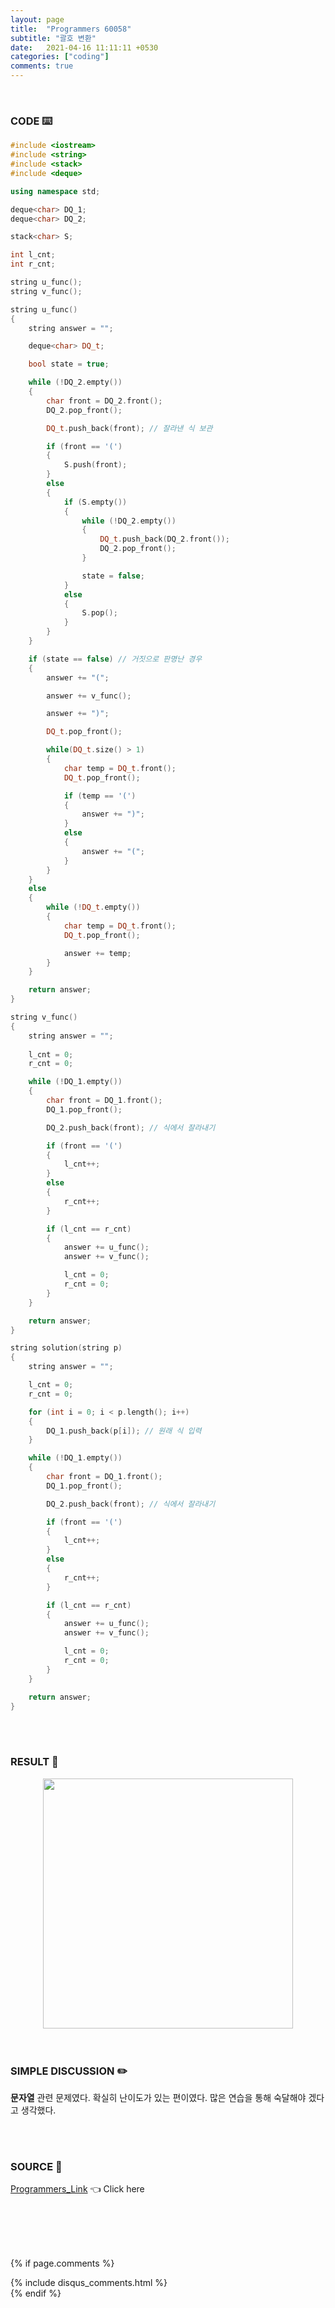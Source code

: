 ```yaml
---
layout: page
title:  "Programmers 60058"
subtitle: "괄호 변환"
date:   2021-04-16 11:11:11 +0530
categories: ["coding"]
comments: true
---
```


<br>

### CODE ⌨️

```c++
#include <iostream>
#include <string>
#include <stack>
#include <deque>

using namespace std;

deque<char> DQ_1;
deque<char> DQ_2;

stack<char> S;

int l_cnt;
int r_cnt;

string u_func();
string v_func();

string u_func()
{
    string answer = "";

    deque<char> DQ_t;

    bool state = true;

    while (!DQ_2.empty())
    {
        char front = DQ_2.front();
        DQ_2.pop_front();

        DQ_t.push_back(front); // 잘라낸 식 보관

        if (front == '(')
        {
            S.push(front);
        }
        else
        {
            if (S.empty())
            {
                while (!DQ_2.empty())
                {
                    DQ_t.push_back(DQ_2.front());
                    DQ_2.pop_front();
                }

                state = false;
            }
            else
            {
                S.pop();
            }
        }
    }

    if (state == false) // 거짓으로 판명난 경우
    {
        answer += "(";

        answer += v_func();

        answer += ")";

        DQ_t.pop_front();

        while(DQ_t.size() > 1)
        {
            char temp = DQ_t.front();
            DQ_t.pop_front();

            if (temp == '(')
            {
                answer += ")";
            }
            else
            {
                answer += "(";
            }
        }
    }
    else
    {
        while (!DQ_t.empty())
        {
            char temp = DQ_t.front();
            DQ_t.pop_front();

            answer += temp;
        }
    }

    return answer;
}

string v_func()
{
    string answer = "";
    
    l_cnt = 0;
    r_cnt = 0;

    while (!DQ_1.empty())
    {
        char front = DQ_1.front();
        DQ_1.pop_front();

        DQ_2.push_back(front); // 식에서 잘라내기

        if (front == '(')
        {
            l_cnt++;
        }
        else
        {
            r_cnt++;
        }

        if (l_cnt == r_cnt)
        {
            answer += u_func();
            answer += v_func();

            l_cnt = 0;
            r_cnt = 0;
        }
    }

    return answer;
}

string solution(string p)
{    
    string answer = "";

    l_cnt = 0;
    r_cnt = 0;

    for (int i = 0; i < p.length(); i++)
    {
        DQ_1.push_back(p[i]); // 원래 식 입력
    }

    while (!DQ_1.empty())
    {
        char front = DQ_1.front();
        DQ_1.pop_front();

        DQ_2.push_back(front); // 식에서 잘라내기

        if (front == '(')
        {
            l_cnt++;
        }
        else
        {
            r_cnt++;
        }

        if (l_cnt == r_cnt)
        {
            answer += u_func();
            answer += v_func();

            l_cnt = 0;
            r_cnt = 0;
        }
    }

    return answer;
}
```  

<br>
<br>

### RESULT 💛

<img src="{{ '/assets/programmers/p60058r.jpg' }}" style="width: 400px; height: auto; margin-left: auto; margin-right: auto; display: block;">  

<br>
<br>

### SIMPLE DISCUSSION ✏️

**문자열** 관련 문제였다. 확실히 난이도가 있는 편이였다. 많은 연습을 통해 숙달해야 겠다고 생각했다.  

<br>
<br>

### SOURCE 💎

[Programmers_Link][link] 👈 Click here  

<br>
<br>
<br>
<br>

{% if page.comments %}
<div id="post-disqus" class="container">
{% include disqus_comments.html %}
</div>
{% endif %}

[link]: https://programmers.co.kr/learn/courses/30/lessons/60058